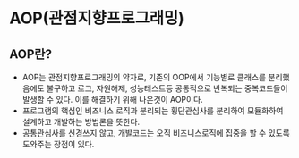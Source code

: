 # AOP(관점지향프로그래밍)

## AOP란?
- AOP는 관점지향프로그래밍의 약자로, 기존의 OOP에서 기능별로 클래스를 분리했음에도 불구하고 로그, 자원해제, 성능테스트등 공통적으로 반복되는 중복코드들이 발생할 수 있다. 이를 해결하기 위해 나온것이 AOP이다.
- 프로그램의 핵심인 비즈니스 로직과 분리되는 횡단관심사를 분리하여 모듈화하여 설계하고 개발하는 방법론을 뜻한다.
- 공통관심사를 신경쓰지 않고, 개발코드는 오직 비즈니스로직에 집중을 할 수 있도록 도와주는 장점이 있다.
